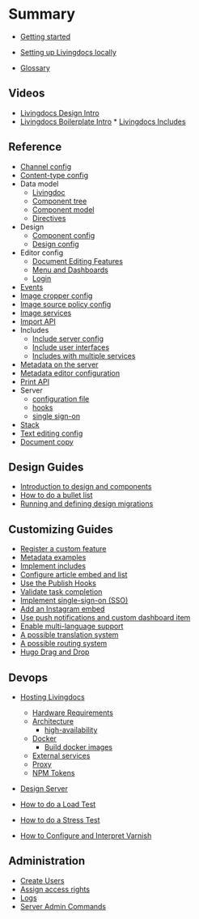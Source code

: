 # Summary

* [Getting started](./getting_started.md)

* [Setting up Livingdocs locally](walkthroughs/getting-started-with-local-development.md)

* [Glossary](./DICTIONARY.md)

## Videos

* [Livingdocs Design Intro](videos/design_intro.md)
* [Livingdocs Boilerplate Intro](videos/boilerplate_intro.md)
* [Livingdocs Includes](videos/includes.md)

## Reference

* [Channel config](reference-docs/server-configuration/channel-config.md)
* [Content-type config](reference-docs/server-configuration/content-type-config.md)
* Data model
  * [Livingdoc](reference-docs/common-livingdoc/livingdoc.md)
  * [Component tree](reference-docs/common-livingdoc/component_tree.md)
  * [Component model](reference-docs/common-livingdoc/component_model.md)
  * [Directives](reference-docs/common-livingdoc/directives.md)
* Design
  * [Component config](reference-docs/common-designs/component_config.md)
  * [Design config](reference-docs/common-designs/design_config.md)
* Editor config
  * [Document Editing Features](reference-docs/editor-configuration/editing-features.md)
  * [Menu and Dashboards](reference-docs/editor-configuration/menu-and-dashboards.md)
  * [Login](reference-docs/editor-configuration/login.md)
* [Events](reference-docs/server-extensions/events.md)
* [Image cropper config](reference-docs/editor-configuration/image-cropping.md)
* [Image source policy config](reference-docs/editor-configuration/image-source-policy.md)
* [Image services](concepts/images/image-services.md)
* [Import API](reference-docs/server-import-api/import_api.md)
* Includes
  * [Include server config](reference-docs/doc-includes/server_customization.md)
  * [Include user interfaces](reference-docs/doc-includes/editor_customization.md)
  * [Includes with multiple services](reference-docs/doc-includes/service_multiselect.md)
* [Metadata on the server](reference-docs/server-configuration/metadata.md)
* [Metadata editor configuration](reference-docs/editor-configuration/metadata.md)
* [Print API](reference-docs/server-print-api/print-api.md)
* Server
  * [configuration file](reference-docs/server-configuration/config.md)
  * [hooks](reference-docs/server-configuration/hooks.md)
  * [single sign-on](reference-docs/server-configuration/single_sign-on.md)
* [Stack](reference-docs/server-configuration/stack.md)
* [Text editing config](reference-docs/editor-configuration/text-editing.md)
* [Document copy](concepts/copying-documents/document_copy_feature.md)

## Design Guides

* [Introduction to design and components](reference-docs/common-designs/create_designs.md)
* [How to do a bullet list](reference-docs/common-designs/list_example.md)
* [Running and defining design migrations](concepts/document-migrations/migrations.md)

## Customizing Guides

* [Register a custom feature](walkthroughs/add_customizations.md)
* [Metadata examples](walkthroughs/metadata/metadata-examples.md)
* [Implement includes](reference-docs/doc-includes/intro.md)
* [Configure article embed and list](reference-docs/doc-includes/embed_and_list.md)
* [Use the Publish Hooks](reference-docs/server-extensions/publish-hooks.md)
* [Validate task completion](walkthroughs/validate_tasks.md)
* [Implement single-sign-on (SSO)](walkthroughs/github-login.md)
* [Add an Instagram embed](walkthroughs/instagram_embed.md)
* [Use push notifications and custom dashboard item](walkthroughs/push_notifications.md)
* [Enable multi-language support](walkthroughs/setup_multilanguage.md)
* [A possible translation system](walkthroughs/translations_example.md)
* [A possible routing system](reference-docs/server-public-api/routing-system.md)
* [Hugo Drag and Drop](reference-docs/server-extensions/hugo-dnd.md)


## Devops

* [Hosting Livingdocs](setup-and-deployment/self-hosting.md)

  * [Hardware Requirements](setup-and-deployment/hardware-requirements.md)
  * [Architecture](setup-and-deployment/high-availability/README.md)
    * [high-availability](setup-and-deployment/high-availability/high-availability-setup.md)
  * [Docker](setup-and-deployment/docker/README.md)
    * [Build docker images](setup-and-deployment/docker/build-docker-images.md)
  * [External services](setup-and-deployment/external-services.md)
  * [Proxy](setup-and-deployment/proxy.md)
  * [NPM Tokens](setup-and-deployment/npm/access-private-npm-modules.md)

* [Design Server](reference-docs/server-configuration/design-servers.md)
* [How to do a Load Test](reference-docs/maintenance/how-to-do-a-load-test.md)
* [How to do a Stress Test](https://github.com/DaRaFF/stress-test-example#how-to-make-a-simple-stress-test)
* [How to Configure and Interpret Varnish](reference-docs/maintenance/how-to-varnish.md)

## Administration

* [Create Users](walkthroughs/create-users.md)
* [Assign access rights](administration/access_rights.md)
* [Logs](reference-docs/server-configuration/logging.md)
* [Server Admin Commands](reference-docs/server-configuration/admin-commands.md)

<!-- ## Livingdocs core development

* Editor
  * [Styleguide](reference-docs/editor-styleguide/styleguide.md)
  * [Why use an image service?](concepts/images/why-an-image-service.md)
  * [Responsive background images](concepts/images/responsive-bg-images.md)
* Server
  * [Editing API](reference-docs/server-editing-api/README.md)
    * [Basics](reference-docs/server-editing-api/api_basics.md)
    * [CORS](reference-docs/server-editing-api/api_cors.md)
    * [Error](reference-docs/server-editing-api/api_errors.md)
    * [Authentication](reference-docs/server-editing-api/editing_api_authentication.md)
    * [Design](reference-docs/server-editing-api/editing_api_design.md)
    * [Lists](reference-docs/server-editing-api/editing_api_document_list.md)
    * [Documents](reference-docs/server-editing-api/editing_api_documents.md)
    * [Revisions](reference-docs/server-editing-api/editing_api_revisions.md)
    * [Publications](reference-docs/server-editing-api/editing_api_publications.md)
    * [Users](reference-docs/server-editing-api/editing_api_users.md)
    * [Projects](reference-docs/server-editing-api/editing_api_spaces.md)
    * [Hooks](reference-docs/server-editing-api/editing_api_hooks.md)
* Framework
  * [Browser API](reference-docs/common-livingdoc/browser_api.md) -->
